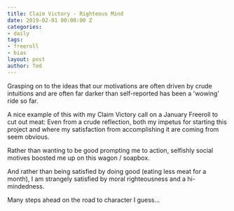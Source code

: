 ```yaml
---
title: Claim Victory - Righteous Mind
date: 2019-02-01 00:00:00 Z
categories:
- daily
tags:
- freeroll
- bias
layout: post
author: Ted
---
```


Grasping on to the ideas that our motivations are often driven by crude intuitions and are often far darker than self-reported has been a 'wowing' ride so far.

A nice example of this with my Claim Victory call on a January Freeroll to cut out meat:
Even from a crude reflection, both my impetus for starting this project and where my satisfaction from accomplishing it are coming from seem obvious.

Rather than wanting to be good prompting me to action, selfishly social motives boosted me up on this wagon / soapbox.

And rather than being satisfied by doing good (eating less meat for a month), I am strangely satisfied by moral righteousness and a hi-mindedness.

Many steps ahead on the road to character I guess...
